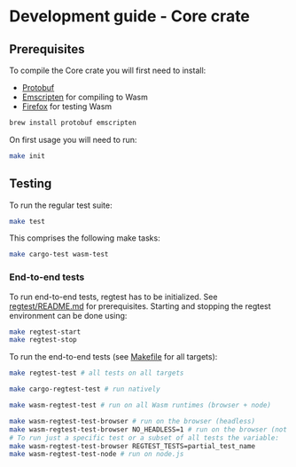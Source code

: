 # Development guide - Core crate

## Prerequisites
To compile the Core crate you will first need to install:
- [Protobuf](https://protobuf.dev/installation/)
- [Emscripten](https://emscripten.org/docs/getting_started/downloads.html) for compiling to Wasm
- [Firefox](https://mozilla.org/firefox/download/) for testing Wasm

```bash
brew install protobuf emscripten
```

On first usage you will need to run:
```bash
make init
```

## Testing
To run the regular test suite:
```bash
make test
```
This comprises the following make tasks:
```bash
make cargo-test wasm-test
```

### End-to-end tests
To run end-to-end tests, regtest has to be initialized. See [regtest/README.md](../../regtest/README.md) for prerequisites. Starting and stopping the regtest environment can be done using:
```bash
make regtest-start
make regtest-stop
```

To run the end-to-end tests (see [Makefile](./Makefile) for all targets):
```bash
make regtest-test # all tests on all targets

make cargo-regtest-test # run natively

make wasm-regtest-test # run on all Wasm runtimes (browser + node)

make wasm-regtest-test-browser # run on the browser (headless)
make wasm-regtest-test-browser NO_HEADLESS=1 # run on the browser (not headless)
# To run just a specific test or a subset of all tests the variable:
make wasm-regtest-test-browser REGTEST_TESTS=partial_test_name
make wasm-regtest-test-node # run on node.js
```